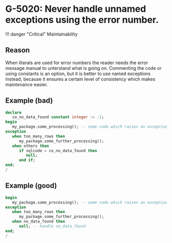 # G-5020: Never handle unnamed exceptions using the error number.

!!! danger "Critical"
    Maintainability

## Reason

When literals are used for error numbers the reader needs the error message manual to unterstand what is going on. Commenting the code or using constants is an option, 
but it is better to use named exceptions instead, because it ensures a certain level of consistency which makes maintenance easier.

## Example (bad)

``` sql
declare
   co_no_data_found constant integer := -1;
begin
   my_package.some_processing(); -- some code which raises an exception
exception
   when too_many_rows then
      my_package.some_further_processing();
   when others then
      if sqlcode = co_no_data_found then
         null;
      end if;
end;
/
```

## Example (good)

``` sql
begin
   my_package.some_processing(); -- some code which raises an exception
exception
   when too_many_rows then
      my_package.some_further_processing();
   when no_data_found then
      null; -- handle no_data_found
end;
/
```